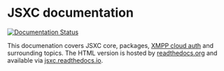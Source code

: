 # JSXC documentation

[![Documentation Status](https://readthedocs.org/projects/jsxc/badge/?version=latest)](https://jsxc.readthedocs.io/en/latest/?badge=latest)

This documenation covers JSXC core, packages, [XMPP cloud auth](https://github.com/jsxc/xmpp-cloud-auth) and surrounding topics. The HTML version is hosted by [readthedocs.org](https://readthedocs.org) and available via [jsxc.readthedocs.io](https://jsxc.readthedocs.io).